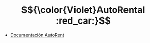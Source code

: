# $${\color{Violet}AutoRental :red_car:}$$ 

 - [Documentación AutoRent](https://docs.google.com/document/d/1QS9DWJUEgBXCGWpUfh6_skyNbIOrVRs6/edit#heading=h.scz1dy6w4rur)
